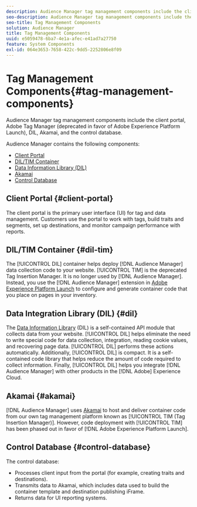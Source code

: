 ```yaml
---
description: Audience Manager tag management components include the client portal, Adobe Tag Manager (deprecated in favor of Adobe Experience Platform Launch), DIL, Akamai, and the control database.
seo-description: Audience Manager tag management components include the client portal, Adobe Tag Manager (deprecated in favor of Adobe Experience Platform Launch), DIL, Akamai, and the control database.
seo-title: Tag Management Components
solution: Audience Manager
title: Tag Management Components
uuid: e5059478-6ba7-4e1a-afec-e41ad7a27750
feature: System Components
exl-id: 064e3653-7658-422c-9dd5-2252806e8f09
---
```

# Tag Management Components{#tag-management-components}

Audience Manager tag management components include the client portal, Adobe Tag Manager (deprecated in favor of Adobe Experience Platform Launch), DIL, Akamai, and the control database.

<!-- 

c_comptag.xml

 -->

Audience Manager contains the following components:

* [Client Portal](../../reference/system-components/components-tag-management.md#client-portal) 
* [DIL/TIM Container](../../reference/system-components/components-tag-management.md#dil-tim) 
* [Data Information Library (DIL)](../../reference/system-components/components-tag-management.md#dil) 
* [Akamai](../../reference/system-components/components-tag-management.md#akamai) 
* [Control Database](../../reference/system-components/components-tag-management.md#control-database)

## Client Portal {#client-portal}

The client portal is the primary user interface (UI) for tag and data management. Customers use the portal to work with tags, build traits and segments, set up destinations, and monitor campaign performance with reports.

## DIL/TIM Container {#dil-tim}

The [!UICONTROL DIL] container helps deploy [!DNL Audience Manager] data collection code to your website. [!UICONTROL TIM] is the deprecated Tag Insertion Manager. It is no longer used by [!DNL Audience Manager]. Instead, you use the [!DNL Audience Manager] extension in [Adobe Experience Platform Launch](https://experienceleague.adobe.com/docs/launch/using/extensions-ref/adobe-extension/audience-manager/overview.html) to configure and generate container code that you place on pages in your inventory.

## Data Integration Library (DIL) {#dil}

The [Data Information Library](../../dil/dil-overview.md) (DIL) is a self-contained API module that collects data from your website. [!UICONTROL DIL] helps eliminate the need to write special code for data collection, integration, reading cookie values, and recovering page data. [!UICONTROL DIL] performs these actions automatically. Additionally, [!UICONTROL DIL] is compact. It is a self-contained code library that helps reduce the amount of code required to collect information. Finally, [!UICONTROL DIL] helps you integrate [!DNL Audience Manager] with other products in the [!DNL Adobe] Experience Cloud.

## Akamai {#akamai}

[!DNL Audience Manager] uses [Akamai](https://www.akamai.com/us/en/about/) to host and deliver container code from our own tag management platform known as [!UICONTROL TIM (Tag Insertion Manager)]. However, code deployment with [!UICONTROL TIM] has been phased out in favor of [!DNL Adobe Experience Platform Launch].

## Control Database {#control-database}

The control database:

* Processes client input from the portal (for example, creating traits and destinations). 
* Transmits data to Akamai, which includes data used to build the container template and destination publishing iFrame. 
* Returns data for UI reporting systems.
